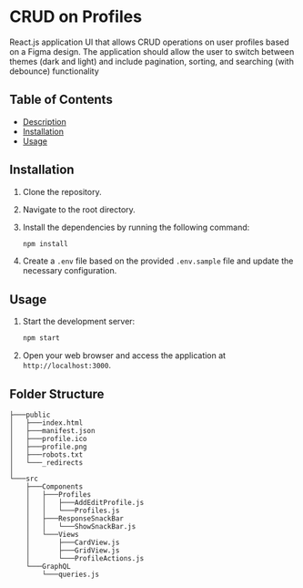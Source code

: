 # CRUD on Profiles

React.js application UI that allows CRUD operations on user profiles based on a Figma design. The application should allow the user to switch between themes (dark and light) and include pagination, sorting, and searching (with debounce) functionality

## Table of Contents

- [Description](#description)
- [Installation](#installation)
- [Usage](#usage)

## Installation

1. Clone the repository.
2. Navigate to the root directory.
3. Install the dependencies by running the following command:

   ```bash
   npm install
   ```

4. Create a `.env` file based on the provided `.env.sample` file and update the necessary configuration.

## Usage

1. Start the development server:

   ```bash
   npm start
   ```

2. Open your web browser and access the application at `http://localhost:3000`.


## Folder Structure

```
├───public
│   ├───index.html
│   ├───manifest.json
│   ├───profile.ico
│   ├───profile.png
│   ├───robots.txt
│   └───_redirects
│
└───src
    ├───Components
    │   ├───Profiles
    │   │   ├───AddEditProfile.js
    │   │   └───Profiles.js
    │   ├───ResponseSnackBar
    │   │   └───ShowSnackBar.js
    │   └───Views
    │       ├───CardView.js
    │       ├───GridView.js
    │       └───ProfileActions.js
    └───GraphQL
        └───queries.js
```
